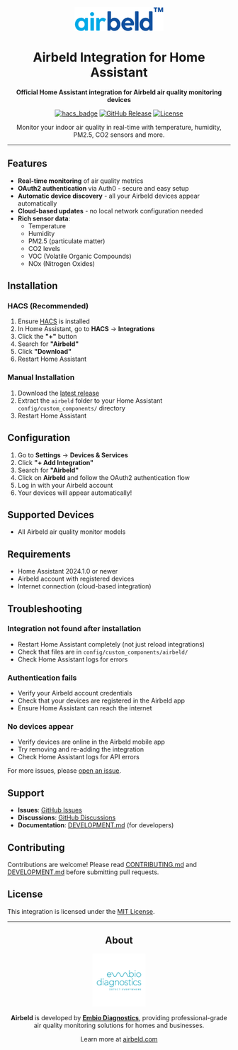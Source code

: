 <div align="center">
  <img src="images/airbeld.png" alt="Airbeld" width="200"/>

  # Airbeld Integration for Home Assistant

  **Official Home Assistant integration for Airbeld air quality monitoring devices**

  [![hacs_badge](https://img.shields.io/badge/HACS-Default-blue.svg)](https://github.com/hacs/integration)
  [![GitHub Release](https://img.shields.io/github/release/Embio-Diagnostics/airbeld-ha.svg)](https://github.com/Embio-Diagnostics/airbeld-ha/releases)
  [![License](https://img.shields.io/github/license/Embio-Diagnostics/airbeld-ha.svg)](LICENSE)

  Monitor your indoor air quality in real-time with temperature, humidity, PM2.5, CO2 sensors and more.

</div>

---

## Features

- **Real-time monitoring** of air quality metrics
- **OAuth2 authentication** via Auth0 - secure and easy setup
- **Automatic device discovery** - all your Airbeld devices appear automatically
- **Cloud-based updates** - no local network configuration needed
- **Rich sensor data**:
  - Temperature
  - Humidity
  - PM2.5 (particulate matter)
  - CO2 levels
  - VOC (Volatile Organic Compounds)
  - NOx (Nitrogen Oxides)

## Installation

### HACS (Recommended)

1. Ensure [HACS](https://hacs.xyz/) is installed
2. In Home Assistant, go to **HACS** → **Integrations**
3. Click the **"+"** button
4. Search for **"Airbeld"**
5. Click **"Download"**
6. Restart Home Assistant

### Manual Installation

1. Download the [latest release](https://github.com/Embio-Diagnostics/airbeld-ha/releases)
2. Extract the `airbeld` folder to your Home Assistant `config/custom_components/` directory
3. Restart Home Assistant

## Configuration

1. Go to **Settings** → **Devices & Services**
2. Click **"+ Add Integration"**
3. Search for **"Airbeld"**
4. Click on **Airbeld** and follow the OAuth2 authentication flow
5. Log in with your Airbeld account
6. Your devices will appear automatically!

## Supported Devices

- All Airbeld air quality monitor models

## Requirements

- Home Assistant 2024.1.0 or newer
- Airbeld account with registered devices
- Internet connection (cloud-based integration)

## Troubleshooting

### Integration not found after installation
- Restart Home Assistant completely (not just reload integrations)
- Check that files are in `config/custom_components/airbeld/`
- Check Home Assistant logs for errors

### Authentication fails
- Verify your Airbeld account credentials
- Check that your devices are registered in the Airbeld app
- Ensure Home Assistant can reach the internet

### No devices appear
- Verify devices are online in the Airbeld mobile app
- Try removing and re-adding the integration
- Check Home Assistant logs for API errors

For more issues, please [open an issue](https://github.com/Embio-Diagnostics/airbeld-ha/issues).

## Support

- **Issues**: [GitHub Issues](https://github.com/Embio-Diagnostics/airbeld-ha/issues)
- **Discussions**: [GitHub Discussions](https://github.com/Embio-Diagnostics/airbeld-ha/discussions)
- **Documentation**: [DEVELOPMENT.md](DEVELOPMENT.md) (for developers)

## Contributing

Contributions are welcome! Please read [CONTRIBUTING.md](CONTRIBUTING.md) and [DEVELOPMENT.md](DEVELOPMENT.md) before submitting pull requests.

## License

This integration is licensed under the [MIT License](LICENSE).

---

<div align="center">

## About

<img src="images/EmbioDiagnostics.png" alt="Embio Diagnostics" width="120"/>

**Airbeld** is developed by [**Embio Diagnostics**](https://embiodiagnostics.eu), providing professional-grade air quality monitoring solutions for homes and businesses.

Learn more at [airbeld.com](https://airbeld.com)

</div>
